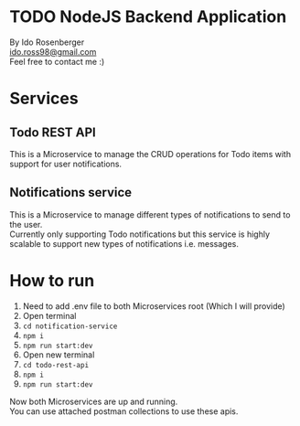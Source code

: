 # TODO NodeJS Backend Application
By Ido Rosenberger <br>
ido.ross98@gmail.com <br>
Feel free to contact me :)
# Services
## Todo REST API
This is a Microservice to manage the CRUD operations for Todo items with support for user notifications.
## Notifications service
This is a Microservice to manage different types of notifications to send to the user.<br>
Currently only supporting Todo notifications but this service is highly scalable to support new types of notifications i.e. messages.

# How to run
1. Need to add .env file to both Microservices root (Which I will provide)
1. Open terminal
1. ```cd notification-service```
2. ```npm i```
3. ```npm run start:dev```
4. Open new terminal
5. ```cd todo-rest-api```
6. ```npm i```
7. ```npm run start:dev``` 


Now both Microservices are up and running.
<br>
You can use attached postman collections to use these apis.
